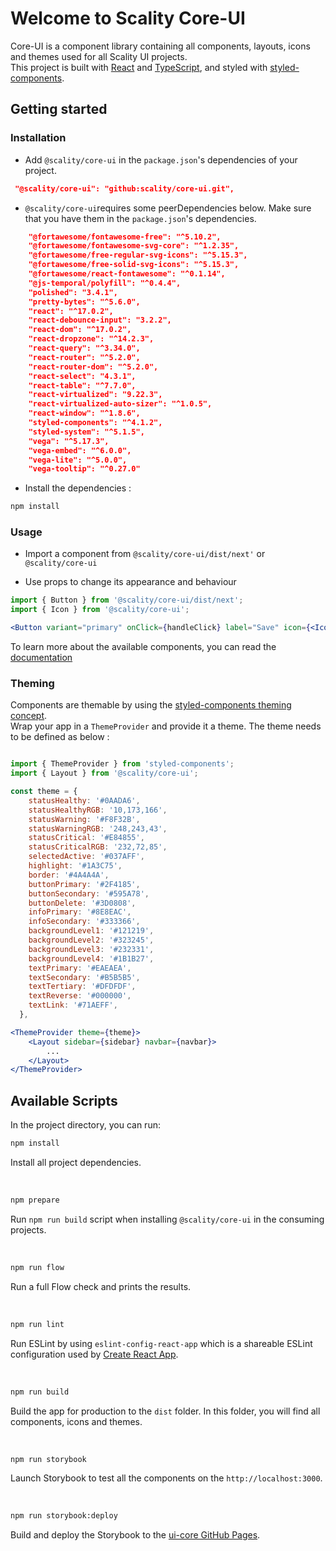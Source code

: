 # Welcome to Scality Core-UI

Core-UI is a component library containing all components, layouts, icons and themes used for all Scality UI projects. \
This project is built with [React](https://react.dev/) and [TypeScript](https://www.typescriptlang.org/), and styled with [styled-components](https://styled-components.com/).

## Getting started

### Installation

- Add ```@scality/core-ui``` in the ```package.json```'s dependencies of your project.

```json
 "@scality/core-ui": "github:scality/core-ui.git",
```

- ```@scality/core-ui```requires some peerDependencies below. Make sure that you have them in the ```package.json```'s dependencies.

```json
    "@fortawesome/fontawesome-free": "^5.10.2",
    "@fortawesome/fontawesome-svg-core": "^1.2.35",
    "@fortawesome/free-regular-svg-icons": "^5.15.3",
    "@fortawesome/free-solid-svg-icons": "^5.15.3",
    "@fortawesome/react-fontawesome": "^0.1.14",
    "@js-temporal/polyfill": "^0.4.4",
    "polished": "3.4.1",
    "pretty-bytes": "^5.6.0",
    "react": "^17.0.2",
    "react-debounce-input": "3.2.2",
    "react-dom": "^17.0.2",
    "react-dropzone": "^14.2.3",
    "react-query": "^3.34.0",
    "react-router": "^5.2.0",
    "react-router-dom": "^5.2.0",
    "react-select": "4.3.1",
    "react-table": "^7.7.0",
    "react-virtualized": "9.22.3",
    "react-virtualized-auto-sizer": "^1.0.5",
    "react-window": "^1.8.6",
    "styled-components": "^4.1.2",
    "styled-system": "^5.1.5",
    "vega": "^5.17.3",
    "vega-embed": "^6.0.0",
    "vega-lite": "^5.0.0",
    "vega-tooltip": "^0.27.0"
```

- Install the dependencies :

```sh
npm install
```

### Usage

- Import a component from ```@scality/core-ui/dist/next'``` or ```@scality/core-ui```

- Use props to change its appearance and behaviour

```jsx
import { Button } from '@scality/core-ui/dist/next';
import { Icon } from '@scality/core-ui';

<Button variant="primary" onClick={handleClick} label="Save" icon={<Icon name="Save" />} />

```

To learn more about the available components, you can read the [documentation](https://scality.github.io/core-ui/)

### Theming

Components are themable by using the [styled-components theming concept](https://www.styled-components.com/docs/advanced). \
Wrap your app in a ```ThemeProvider``` and provide it a theme.
The theme needs to be defined as below :

```jsx

import { ThemeProvider } from 'styled-components';
import { Layout } from '@scality/core-ui';

const theme = {
    statusHealthy: '#0AADA6',
    statusHealthyRGB: '10,173,166',
    statusWarning: '#F8F32B',
    statusWarningRGB: '248,243,43',
    statusCritical: '#E84855',
    statusCriticalRGB: '232,72,85',
    selectedActive: '#037AFF',
    highlight: '#1A3C75',
    border: '#4A4A4A',
    buttonPrimary: '#2F4185',
    buttonSecondary: '#595A78',
    buttonDelete: '#3D0808',
    infoPrimary: '#8E8EAC',
    infoSecondary: '#333366',
    backgroundLevel1: '#121219',
    backgroundLevel2: '#323245',
    backgroundLevel3: '#232331',
    backgroundLevel4: '#1B1B27',
    textPrimary: '#EAEAEA',
    textSecondary: '#B5B5B5',
    textTertiary: '#DFDFDF',
    textReverse: '#000000',
    textLink: '#71AEFF',
  },

<ThemeProvider theme={theme}>
    <Layout sidebar={sidebar} navbar={navbar}>
        ...
    </Layout>
</ThemeProvider>

```

## Available Scripts

In the project directory, you can run:

```sh
npm install
```

Install all project dependencies.

<br />

```sh
npm prepare
```

Run `npm run build` script when installing `@scality/core-ui` in the consuming projects.

<br />

```sh
npm run flow
```

Run a full Flow check and prints the results.

<br />

```sh
npm run lint
```

Run ESLint by using `eslint-config-react-app` which is a shareable ESLint configuration used by [Create React App](https://github.com/facebook/create-react-app).

<br />

```sh
npm run build
```

Build the app for production to the `dist` folder.
In this folder, you will find all components, icons and themes.

<br />

```sh
npm run storybook
```

Launch Storybook to test all the components on the `http://localhost:3000`.

<br />

```sh
npm run storybook:deploy
```

Build and deploy the Storybook to the [ui-core GitHub Pages](https://scality.github.io/core-ui/).
